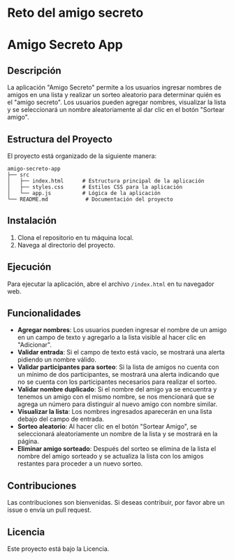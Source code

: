 <h1>Reto del amigo secreto</h1>

# Amigo Secreto App

## Descripción
La aplicación "Amigo Secreto" permite a los usuarios ingresar nombres de amigos en una lista y realizar un sorteo aleatorio para determinar quién es el "amigo secreto". Los usuarios pueden agregar nombres, visualizar la lista y se seleccionará un nombre aleatoriamente al dar clic en el botón "Sortear amigo".

## Estructura del Proyecto
El proyecto está organizado de la siguiente manera:

```
amigo-secreto-app
├── src
│   ├── index.html      # Estructura principal de la aplicación
│   ├── styles.css      # Estilos CSS para la aplicación
│   └── app.js          # Lógica de la aplicación
└── README.md            # Documentación del proyecto
```

## Instalación
1. Clona el repositorio en tu máquina local.
2. Navega al directorio del proyecto.

## Ejecución
Para ejecutar la aplicación, abre el archivo `/index.html` en tu navegador web.

## Funcionalidades
- **Agregar nombres**: Los usuarios pueden ingresar el nombre de un amigo en un campo de texto y agregarlo a la lista visible al hacer clic en "Adicionar".
- **Validar entrada**: Si el campo de texto está vacío, se mostrará una alerta pidiendo un nombre válido.
- **Validar participantes para sorteo**: Si la lista de amigos no cuenta con un mínimo de dos participantes, se mostrará una alerta indicando que no se cuenta con los participantes necesarios para realizar el sorteo.
- **Validar nombre duplicado**: Si el nombre del amigo ya se encuentra y tenemos un amigo con el mismo nombre, se nos mencionará que se agrega un número para distinguir al nuevo amigo con nombre similar.
- **Visualizar la lista**: Los nombres ingresados aparecerán en una lista debajo del campo de entrada.
- **Sorteo aleatorio**: Al hacer clic en el botón "Sortear Amigo", se seleccionará aleatoriamente un nombre de la lista y se mostrará en la página.
- **Eliminar amigo sorteado**: Después del sorteo se elimina de la lista el nombre del amigo sorteado y se actualiza la lista con los amigos restantes para proceder a un nuevo sorteo.

## Contribuciones
Las contribuciones son bienvenidas. Si deseas contribuir, por favor abre un issue o envía un pull request.

## Licencia
Este proyecto está bajo la Licencia.
